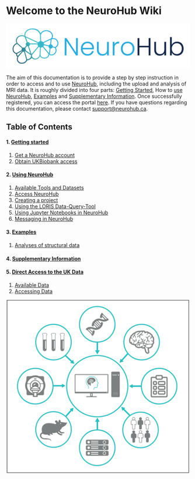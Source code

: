 # **Welcome to the NeuroHub Wiki**

![](https://github.com/neurohub/neurohub_documentation/blob/master/images/NeuroHub_RGB.png)

The aim of this documentation is to provide a step by step instruction in order to access and to use [NeuroHub](https://neurohub.ca/), including the upload and analysis of MRI data. 
It is roughly divided into four parts: [Getting Started](1.0.Getting-started), How to [use NeuroHub](2.1.Access-NeuroHub), [Examples](3.0.Examples) and [Supplementary Information](4.0.Supplementary-Information). 
Once successfully registered, you can access the portal [here](https://portal.neurohub.ca).
If you have questions regarding this documentation, please contact support@neurohub.ca.


## Table of Contents
#### 1. [Getting started](1.0.Getting-started)
  1. [Get a NeuroHub account](1.1.Get-a-NeuroHub-account)
  2. [Obtain UKBiobank access](1.2.UKBiobank-Access-Request)

#### 2. [Using NeuroHub](2.0.Using-NeuroHub)
  1. [Available Tools and Datasets](2.1.Available-Tools-and-Datasets)
  1. [Access NeuroHub](2.2.Access-NeuroHub)
  2. [Creating a project](2.3.Creating-a-project)
  4. [Using the LORIS Data-Query-Tool](2.6.Using-the-LORIS-Data-Query-Tool-(DQT))
  5. [Using Jupyter Notebooks in NeuroHub](2.4.Jupyter-Notebooks)
  6. [Messaging in NeuroHub](2.5.Messaging)

#### 3. [Examples](3.0.Examples)
  1. [Analyses of structural data](3.1.Example-1-Analyses-of-structural-data)


#### 4. [Supplementary Information](4.0.Supplementary-Information)

#### 5. [Direct Access to the UK Data](5.0.Direct-UK-Biobank-Access-On-Compute-Canada)
  1. [Available Data](5.1.Available-Data)  
  2. [Accessing Data](5.2.Accessing-Data)

![](img/neurohub_cr_ov.png)
